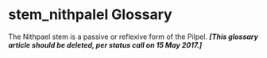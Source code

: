 # stem_nithpalel Glossary
The Nithpael stem is a passive or reflexive form of the Pilpel.
***[This glossary article should be deleted, per status call on 15 May 2017.]***